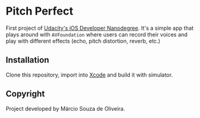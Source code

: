 # Pitch Perfect

First project of [Udacity's iOS Developer Nanodegree](https://www.udacity.com/course/ios-developer-nanodegree--nd003). It's a simple app that plays around with `AVFoundation` where users can record their voices and play with different effects (echo, pitch distortion, reverb, etc.)

## Installation

Clone this repository, import into [Xcode](https://developer.apple.com/xcode/) and build it with simulator.

## Copyright

Project developed by Márcio Souza de Oliveira.
